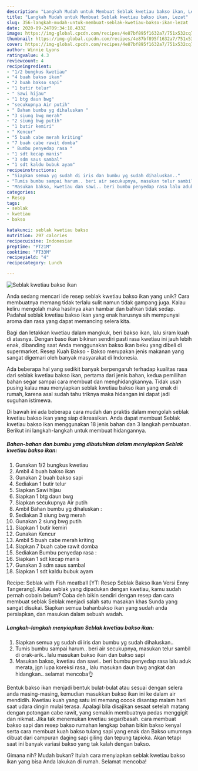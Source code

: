 ```yaml
---
description: "Langkah Mudah untuk Membuat Seblak kwetiau bakso ikan, Lezat"
title: "Langkah Mudah untuk Membuat Seblak kwetiau bakso ikan, Lezat"
slug: 356-langkah-mudah-untuk-membuat-seblak-kwetiau-bakso-ikan-lezat
date: 2020-09-24T09:34:18.433Z
image: https://img-global.cpcdn.com/recipes/4e87bf895f1632a7/751x532cq70/seblak-kwetiau-bakso-ikan-foto-resep-utama.jpg
thumbnail: https://img-global.cpcdn.com/recipes/4e87bf895f1632a7/751x532cq70/seblak-kwetiau-bakso-ikan-foto-resep-utama.jpg
cover: https://img-global.cpcdn.com/recipes/4e87bf895f1632a7/751x532cq70/seblak-kwetiau-bakso-ikan-foto-resep-utama.jpg
author: Winnie Lyons
ratingvalue: 4.3
reviewcount: 4
recipeingredient:
- "1/2 bungkus kwetiau"
- "4 buah bakso ikan"
- "2 buah bakso sapi"
- "1 butir telur"
- " Sawi hijau"
- "1 btg daun bwg"
- "secukupnya Air putih"
- " Bahan bumbu yg dihaluskan "
- "3 siung bwg merah"
- "2 siung bwg putih"
- "1 butir kemiri"
- " Kencur"
- "5 buah cabe merah kriting"
- "7 buah cabe rawit domba"
- " Bumbu penyedap rasa "
- "1 sdt kecap manis"
- "3 sdm saus sambal"
- "1 sdt kaldu bubuk ayam"
recipeinstructions:
- "Siapkan semua yg sudah di iris dan bumbu yg sudah dihaluskan.."
- "Tumis bumbu sampai harum.. beri air secukupnya, masukan telur sambil di orak-arik.. lalu masukan bakso ikan dan bakso sapi"
- "Masukan bakso, kwetiau dan sawi.. beri bumbu penyedap rasa lalu aduk merata, jgn lupa koreksi rasa,, lalu masukan daun bwg angkat dan hidangkan.. selamat mencoba👌"
categories:
- Resep
tags:
- seblak
- kwetiau
- bakso

katakunci: seblak kwetiau bakso 
nutrition: 297 calories
recipecuisine: Indonesian
preptime: "PT21M"
cooktime: "PT33M"
recipeyield: "4"
recipecategory: Lunch

---
```



![Seblak kwetiau bakso ikan](https://img-global.cpcdn.com/recipes/4e87bf895f1632a7/751x532cq70/seblak-kwetiau-bakso-ikan-foto-resep-utama.jpg)

Anda sedang mencari ide resep seblak kwetiau bakso ikan yang unik? Cara membuatnya memang tidak terlalu sulit namun tidak gampang juga. Kalau keliru mengolah maka hasilnya akan hambar dan bahkan tidak sedap. Padahal seblak kwetiau bakso ikan yang enak harusnya sih mempunyai aroma dan rasa yang dapat memancing selera kita.

Bagi dan letakkan kwetiau dalam mangkuk, beri bakso ikan, lalu siram kuah di atasnya. Dengan baso ikan bikinan sendiri pasti rasa kwetiau ini jauh lebih enak, dibanding saat Anda menggunakan bakso ikan beku yang dibeli di supermarket. Resep Kuah Bakso - Bakso merupakan jenis makanan yang sangat digemari oleh banyak masyarakat di Indonesia.

Ada beberapa hal yang sedikit banyak berpengaruh terhadap kualitas rasa dari seblak kwetiau bakso ikan, pertama dari jenis bahan, kedua pemilihan bahan segar sampai cara membuat dan menghidangkannya. Tidak usah pusing kalau mau menyiapkan seblak kwetiau bakso ikan yang enak di rumah, karena asal sudah tahu triknya maka hidangan ini dapat jadi suguhan istimewa.


Di bawah ini ada beberapa cara mudah dan praktis dalam mengolah seblak kwetiau bakso ikan yang siap dikreasikan. Anda dapat membuat Seblak kwetiau bakso ikan menggunakan 18 jenis bahan dan 3 langkah pembuatan. Berikut ini langkah-langkah untuk membuat hidangannya.

<!--inarticleads1-->

##### Bahan-bahan dan bumbu yang dibutuhkan dalam menyiapkan Seblak kwetiau bakso ikan:

1. Gunakan 1/2 bungkus kwetiau
1. Ambil 4 buah bakso ikan
1. Gunakan 2 buah bakso sapi
1. Sediakan 1 butir telur
1. Siapkan  Sawi hijau
1. Siapkan 1 btg daun bwg
1. Siapkan secukupnya Air putih
1. Ambil  Bahan bumbu yg dihaluskan :
1. Sediakan 3 siung bwg merah
1. Gunakan 2 siung bwg putih
1. Siapkan 1 butir kemiri
1. Gunakan  Kencur
1. Ambil 5 buah cabe merah kriting
1. Siapkan 7 buah cabe rawit domba
1. Sediakan  Bumbu penyedap rasa :
1. Siapkan 1 sdt kecap manis
1. Gunakan 3 sdm saus sambal
1. Siapkan 1 sdt kaldu bubuk ayam


Recipe: Seblak with Fish meatball [YT: Resep Seblak Bakso Ikan Versi Enny Tangerang]. Kalau seblak yang dipadukan dengan kwetiau, kamu sudah pernah cobain belum? Coba deh bikin sendiri dengan resep dan cara membuat seblak Seblak menjadi salah satu masakan khas Sunda yang sangat disukai. Siapkan semua bahanbakso ikan yang sudah anda persiapkan, dan masukan dalam sebuah wadah. 

<!--inarticleads2-->

##### Langkah-langkah menyiapkan Seblak kwetiau bakso ikan:

1. Siapkan semua yg sudah di iris dan bumbu yg sudah dihaluskan..
1. Tumis bumbu sampai harum.. beri air secukupnya, masukan telur sambil di orak-arik.. lalu masukan bakso ikan dan bakso sapi
1. Masukan bakso, kwetiau dan sawi.. beri bumbu penyedap rasa lalu aduk merata, jgn lupa koreksi rasa,, lalu masukan daun bwg angkat dan hidangkan.. selamat mencoba👌


Bentuk bakso ikan menjadi bentuk bulat-bulat atau sesuai dengan selera anda masing-masing, kemudian masukkan bakso ikan ini ke dalam air mendidih. Kwetiau kuah yang satu ini memang cocok disantap malam hari saat udara dingin mulai terasa. Apalagi bila disajikan sesaat setelah matang dengan potongan cabe rawit, yang semakin membuatnya pedas menggigit dan nikmat. Jika tak menemukan kwetiau segar/basah. cara membuat bakso sapi dan resep bakso rumahan lengkap bahan bikin bakso kenyal serta cara membuat kuah bakso tulang sapi yang enak dan Bakso umumnya dibuat dari campuran daging sapi giling dan tepung tapioka. Akan tetapi saat ini banyak variasi bakso yang tak kalah dengan bakso. 

Gimana nih? Mudah bukan? Itulah cara menyiapkan seblak kwetiau bakso ikan yang bisa Anda lakukan di rumah. Selamat mencoba!
